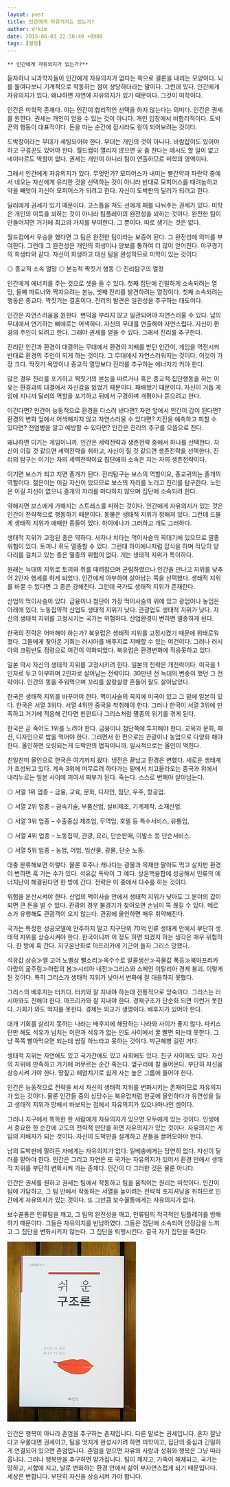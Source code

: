 ```yaml
---
layout: post
title: 인간에게 자유의지는 있는가?
author: drkim
date: 2015-06-03 22:50:49 +0900
tags: [컬럼]
---
```

 


    ** 인간에게 자유의지가 있는가?** 

  


듣자하니 뇌과학자들이 인간에게 자유의지가 없다는 쪽으로 결론을 내리는 모양이다. 뇌를 들여다보니 기계적으로 작동하는 점이 상당하더라는 말이다. 그런데 있다. 인간에게 자유의지가 있다. 왜냐하면 자연에 자유의지가 있기 때문이다. 그것이 미학이다. 

  


인간은 미학적 존재다. 이는 인간이 합리적인 선택을 하지 않는다는 의미다. 인간은 권세를 원한다. 권세는 개인이 얻을 수 있는 것이 아니다. 개인 입장에서 비합리적이다. 도박꾼의 행동이 대표적이다. 돈을 따는 순간에 잠시라도 왕이 되어보려는 것이다. 

  


도박장이라는 무대가 세팅되어야 한다. 무대는 개인의 것이 아니다. 바람잡이도 있어야 하고 구경꾼도 있어야 한다. 월드컵이 열리지 않으면 공 좀 찬다는 메시도 할 일이 없고 네이마르도 역할이 없다. 권세는 개인이 아니라 팀이 연출하므로 미학의 영역이다. 

  


그래서 인간에게 자유의지가 있다. 무엇인가? 모피어스가 내미는 빨간약과 파란약 중에서 네오는 자신에게 유리한 것을 선택하는 것이 아니라 반대로 모피어스를 때려눕히고 약을 빼앗아 자신이 모피어스가 되려고 한다. 자신이 도박판의 딜러가 되려고 한다. 

  


딜러에게 권세가 있기 때문이다. 고스톱을 쳐도 선에게 패를 나눠주는 권세가 있다. 미학은 개인의 이득을 꾀하는 것이 아니라 팀플레이의 완전성을 꾀하는 것이다. 완전한 팀이 만들어지면 거기에 최고의 가치를 부여한다. 그 뿐이다. 따로 생기는 것은 없다. 

  


월드컵에서 우승을 했다면 그 팀은 완전한 팀이라는 보증이 된다. 그 완전성에 의미를 부여한다. 그런데 그 완전성은 개인의 희생이나 양보를 통하여 더 많이 얻어진다. 야구경기의 희생타와 같다. 자신이 희생하고 대신 팀을 완성하므로 미학이 있는 것이다. 

  


◎ 종교적 소속 열망 ◎ 본능적 짝짓기 행동 ◎ 진리탐구의 열정 

  


인간에게 에너지를 주는 것으로 셋을 들 수 있다. 첫째 집단에 긴밀하게 소속되려는 열망, 둘째 파트너와 짝지으려는 본능, 셋째 진리를 발견하려는 열정이다. 첫째 소속되려는 행동은 종교다. 짝짓기는 결혼이다. 진리의 발견은 일관성을 추구하는 태도이다. 

  


인간은 자연스러움을 원한다. 변덕을 부리지 않고 일관되어야 자연스러울 수 있다. 남의 무대에서 연기하는 삐에로는 어색하다. 자신의 무대를 연출해야 자연스럽다. 자신이 환경의 주인이 되려고 한다. 그래야 권세를 얻을 수 있다. 그래서 진리를 추구한다. 

  


진리란 인간과 환경이 대결하는 무대에서 환경의 지배를 받던 인간이, 게임을 역전시켜 반대로 환경의 주인이 되게 하는 것이다. 그 무대에서 자연스러워지는 것이다. 이것이 가장 크다. 짝짓기 욕망이나 종교적 열망보다 진리를 추구하는 에너지가 커야 한다. 

  


많은 경우 진리를 포기하고 짝짓기의 본능을 따르거나 혹은 종교적 집단행동을 하는 이유는 환경과의 대결에서 자신감을 잃었기 때문이다. 패배했기 때문이다. 자신이 거듭 게임에 지니까 딜러의 역할을 포기하고 뒤에서 구경하며 개평이나 뜯으려고 한다. 

  


이긴다면? 인간이 능동적으로 환경을 다스려 낸다면? 자연 앞에서 인간이 갑이 된다면? 환경의 변화 앞에서 어색해지지 않고 자연스러울 수 있다면? 지진을 예측하고 피할 수 있다면? 전염병을 알고 예방할 수 있다면? 인간은 진리의 추구를 으뜸으로 친다. 

  


왜냐하면 이기는 게임이니까. 인간은 세력전략과 생존전략 중에서 하나를 선택한다. 자신이 이길 것 같으면 세력전략을 취하고, 자신이 질 것 같으면 생존전략을 선택한다. 진리의 탐구는 이기는 자의 세력전략이요 집단에의 소속은 지는 자의 생존전략이다. 

  


이기면 보스가 되고 지면 졸개가 된다. 진리탐구는 보스의 역할이요, 종교귀의는 졸개의 역할이다. 젊은이는 이길 자신이 있으므로 보스의 자리를 노리고 진리를 탐구한다. 노인은 이길 자신이 없으니 졸개의 자리를 마다하지 않으며 집단에 소속되려 한다. 

  


약해지면 보스에게 가해지는 스트레스를 피하는 것이다. 인간에게 자유의지가 있는 것은 인간이 전략적으로 행동하기 때문이다. 동물은 생태적 지위가 정해져 있다. 그런데 드물게 생태적 지위가 애매한 종들이 있다. 하이에나가 그러하고 개도 그러하다. 

  


생태적 지위가 고정된 종은 약하다. 사자나 치타는 먹이사슬의 꼭대기에 있으므로 멸종위험이 있다. 토끼나 쥐도 멸종할 수 있다. 그런데 하이에나처럼 잡식을 하며 적당히 양다리를 걸치고 있는 종은 멸종의 위험이 없다. 개는 생태적 지위가 특이하다. 

  


원래는 늑대의 지위로 토끼와 쥐를 때려잡으며 군림하였으나 인간을 만나고 지위를 낮추어 2인자 행세를 하게 되었다. 인간에게 아부하여 살아남는 쪽을 선택했다. 생태적 지위를 바꿀 수 있다면 그 종은 강해진다. 그런데 국가도 생태적 지위가 존재한다. 

  


산업의 먹이사슬이 있다. 금융이나 첨단이 가장 먹이사슬의 위에 있고 광업이나 농업은 아래에 있다. 노동집약적 산업도 생태적 지위가 낮다. 관광업도 생태적 지위가 낮다. 자신의 생태적 지위를 고정시키는 국가는 위험하다. 산업환경이 변하면 멸종하게 된다. 

  


한국의 전략은 어떠해야 하는가? 북유럽은 생태적 지위를 고정시켰기 때문에 위태로워졌다. 그들에게 찾아온 기회는 러시아를 배후지로 지배할 수 있는 여건이다. 그러나 러시아의 크림반도 점령으로 여건이 악화되었다. 북유럽은 환경변화에 적응못하고 있다. 

  


일본 역시 자신의 생태적 지위를 고정시키려 한다. 일본의 전략은 개전략이다. 미국을 1인자로 두고 아부하며 2인자로 살아남는 전략이다. 30만년 전 늑대의 변종이 했던 그 전략이다. 인간의 똥을 주워먹으며 꼬리를 살랑살랑 흔들어 잘도 살아남았다. 

  


한국은 생태적 지위를 바꾸어야 한다. 먹이사슬의 꼭지에 미국이 있고 그 밑에 일본이 있다. 한국은 서열 3위다. 서열 4위인 중국을 착취해야 한다. 그러나 한국이 서열 3위에 만족하고 거기에 적응해 간다면 핀란드나 그리스처럼 멸종의 위기를 겪게 된다. 

  


한국은 곧 죽어도 1위를 노려야 한다. 금융이나 첨단쪽에 투자해야 한다. 교육과 문화, 패션, 디자인으로 밥을 먹어야 한다. 그러면서 한 편으로는 관광이나 농업으로 다양화 해야 한다. 올인하면 오링되는게 도박판의 법칙이니까. 일시적으로는 올인이 먹힌다. 

  


친일친미 올인으로 한국은 여기까지 왔다. 냉전은 끝났고 환경은 변했다. 새로운 생태계가 조성되고 있다. 계속 3위에 머무르려 하다가는 밑에서 치고올라오는 중국과 위에서 내리누르는 일본 사이에 끼여서 짜부가 된다. 죽는다. 스스로 변해야 살아남는다. 

  


◎ 서열 1위 업종 – 금융, 교육, 문화, 디자인, 첨단, 우주, 항공업. 
      
◎ 서열 2위 업종 – 금속기술, 부품산업, 설비제조, 기계제작. 소재산업. 
      
◎ 서열 3위 업종 – 수출중심 제조업, 무역업, 호텔 등 특수서비스, 유통업,  
      
◎ 서열 4위 업종 – 노동집약, 관광, 요리, 단순판매, 이발소 등 단순서비스.  
      
◎ 서열 5위 업종 – 농업, 어업, 임산물, 광물, 단순 노동. 

  


대충 분류해보면 이렇다. 물론 호주나 캐나다는 광물과 목재만 팔아도 먹고 살지만 환경이 변하면 훅 가는 수가 있다. 석유값 폭락이 그 예다. 상온핵융합에 성공해서 인류의 에너지난이 해결된다면 한 방에 간다. 전략은 이 중에서 다수를 하는 것이다. 

  


위험을 분산시켜야 한다. 산업의 먹이사슬 안에서 생태적 지위가 낮아도 그 분야의 갑이 되면 큰 돈을 벌 수 있다. 관광의 경우 불경기가 찾아오면 손님이 뚝 끊길 수 있다. 메르스가 유행해도 관광객이 오지 않는다. 관광에 올인하면 매우 취약해진다. 

  


국가는 특정한 성공모델에 안주하지 말고 지구단위 70억 인류 생태계 안에서 부단히 생태적 지위를 상승시켜야 한다. 한국이니까 이 정도 하면 되겠지 하는 생각은 매우 위험하다. 한 방에 훅 간다. 지구온난화로 아프리카에 기근이 들자 그리스 망했다. 

  


석유값 상승≫엘 고어 노벨상 뻘소리≫옥수수로 알콜생산≫곡물값 폭등≫북아프리카 아랍의 굶주림≫아랍의 봄≫시리아 내전≫그리스와 스페인 이탈리아 경제 붕괴. 이렇게 된 것이다. 특히 그리스가 생태적 지위가 낮아서 변화에 잘 대응하지 못했다. 

  


그리스의 배후지는 터키다. 터키와 잘 지내야 하는데 전통적으로 앙숙이다. 그리스는 러시아와도 친해야 한다. 아프리카와 잘 지내야 한다. 경제구조가 단순화 되면 이런거 못한다. 기회가 와도 먹지를 못한다. 경제는 외교가 생명이다. 배후지가 있어야 한다. 

  


대개 기회를 살리지 못하는 나라는 배후지에 해당하는 나라와 사이가 좋지 않다. 파키스탄만 해도 석유가 넘치는 이란과 석유가 없는 인도 사이에서 꿀 빨면 되는데 못한다. 그냥 쪽쪽 빨아먹으면 되는데 쌈질 하느라고 못하는 것이다. 박근혜병 걸린 거다. 

  


생태적 지위는 자연에도 있고 국가간에도 있고 사회에도 있다. 친구 사이에도 있다. 자신의 지위에 만족하고 거기에 머무르는 순간 죽는다. 옆구리에 칼 들어온다. 부단히 자신을 상승시켜 가야 한다. 땅짚고 헤엄치기로 쉽게 사는 높은 그룹에 들어야 한다. 

  


인간은 능동적으로 전략을 써서 자신의 생태적 지위를 변화시키는 존재이므로 자유의지가 있는 것이다. 물론 인간들 중의 상당수는 북유럽처럼 한곳에 올인하다가 유연성을 잃고 생태적 지위가 망해서 바보되는 점에서 자유의지가 있으나마나인 셈이다. 

  


그러나 지구에서 똑똑한 한 사람에게 자유의지가 있으면 모두에게 있는 것이다. 인생에서 중요한 한 순간에 고도의 전략적 판단을 하면 자유의지가 있는 것이다. 자유의지는 게임의 지배자가 되는 것이다. 자신이 도박판을 설계하고 꾼들을 끌어모아야 한다. 

  


남의 도박판에 말려든 자에게는 자유의지가 없다. 일베충에게는 당연히 없다. 자신이 딜러를 맡아야 한다. 인간은 그리고 자연은 또 국가는 자유의지가 있어서 환경 안에서 생태적 지위를 부단히 변화시켜 가는 존재다. 인간이 다 그러한 것은 물론 아니다. 

  


인간은 권세를 원하고 권세는 팀에서 작동하고 팀을 움직이는 원리는 미학이다. 인간이 팀에 가담하고, 그 팀 안에서 작동하는 서열을 높이려는 전략적 포지셔닝을 취하므로 인간에게 자유의지가 있는 것이다. 또 그만큼 보수꼴통에게는 자유의지가 없다. 

  


보수꼴통은 인류팀을 깨고, 그 팀의 완전성을 깨고, 인류팀의 적극적인 팀플레이를 방해하기 때문이다. 그들은 자유의지를 반납하였다. 그들은 집단에 소속되어 안정감을 느끼고 그 집단을 변화시키지 않는다. 그 집단을 퇴행시킨다. 결국 자기 집단을 죽인다.

  



![](/files/attach/images/199/849/596/DSC01488.JPG)   


  


인간은 행복이 아니라 존엄을 추구하는 존재입니다. 다른 말로는 권세입니다. 혼자 잘났다고 우쭐대면 권세이고, 팀을 멋지게 완성시키려 하면 미학이고, 집단의 중심과 긴밀하게 연결되어 있으면 존엄입니다. 존엄을 얻으면 자유와 사랑과 성취와 행복은 그냥 따라옵니다. 그러나 행복만을 추구하면 망가집니다. 팀이 깨지고, 가족이 해체되고, 국가는 망하고, 시합에 지고, 날로 변화하는 환경 안에서 삶이 부자연스럽게 되기 때문입니다. 세상은 변합니다. 부단히 자신을 상승시켜 가야 합니다.